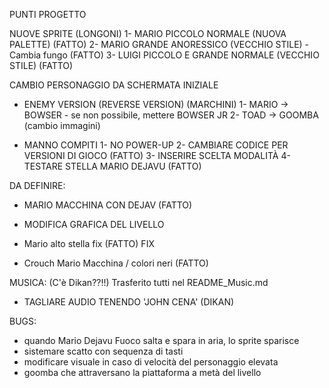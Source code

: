 PUNTI PROGETTO

NUOVE SPRITE (LONGONI)
1- MARIO PICCOLO NORMALE (NUOVA PALETTE) 				(FATTO)
2- MARIO GRANDE ANORESSICO (VECCHIO STILE) - Cambia fungo 		(FATTO)
3- LUIGI PICCOLO E GRANDE NORMALE (VECCHIO STILE) 			(FATTO)

CAMBIO PERSONAGGIO DA SCHERMATA INIZIALE

- ENEMY VERSION (REVERSE VERSION) (MARCHINI)
1- MARIO -> BOWSER - se non possibile, mettere BOWSER JR
2- TOAD -> GOOMBA
(cambio immagini)

- MANNO COMPITI
1- NO POWER-UP
2- CAMBIARE CODICE PER VERSIONI DI GIOCO (FATTO)
3- INSERIRE SCELTA MODALITÀ
4- TESTARE STELLA MARIO DEJAVU (FATTO)

DA DEFINIRE:
- MARIO MACCHINA CON DEJAV	(FATTO)
- MODIFICA GRAFICA DEL LIVELLO

- Mario alto stella fix							(FATTO)
FIX
- Crouch Mario Macchina / colori neri 					(FATTO)

MUSICA: (C'è Dikan??!!)
Trasferito tutti nel README_Music.md
- TAGLIARE AUDIO TENENDO 'JOHN CENA' (DIKAN)

BUGS:
- quando Mario Dejavu Fuoco salta e spara in aria, lo sprite sparisce
- sistemare scatto con sequenza di tasti
- modificare visuale in caso di velocità del personaggio elevata
- goomba che attraversano la piattaforma a metà del livello